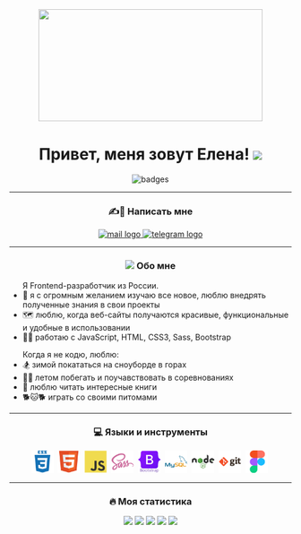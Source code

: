 <div align="center">
  <img height="200" width="400"
    src='https://i.giphy.com/media/v1.Y2lkPTc5MGI3NjExMHp1dmt1eGpzbmx0d2t0OWQwYjR6YmhjY2xuaHVsamY3dWMzbHRvdSZlcD12MV9pbnRlcm5hbF9naWZfYnlfaWQmY3Q9Zw/LMcB8XospGZO8UQq87/giphy.gif' />
</div>


<div id="header" align="center">
  <h1>
    Привет, меня зовут Елена!
    <img src="https://media.giphy.com/media/hvRJCLFzcasrR4ia7z/giphy.gif" width="30px" />
  </h1>
  <!--счетчик посетителей -->
  <img src="https://komarev.com/ghpvc/?username=ElenLen&abbreviated=true&style=plastic&color=brightgreen"
    alt="badges" />
  <br>

  ---
  ### ✍️👩 Написать мне

  <a href="mailto:relax-pl@yandex.ru" target="_blank">
    <img
      src="https://img.shields.io/static/v1?message=Yandex&logo=yandex&label=&color=FF0000&logoColor=white&labelColor=&style=for-the-badge"
      height="25" alt="mail logo" />
  </a>
  <a href="https://t.me/ElenLen" target="_blank">
    <img
      src="https://img.shields.io/static/v1?message=Telegram&logo=telegram&label=&color=1E90FF&logoColor=white&labelColor=&style=for-the-badge"
      height="25" alt="telegram logo" />
  </a>
</div>

---

<div align="center">
  
  ### <img src="https://media.giphy.com/media/WUlplcMpOCEmTGBtBW/giphy.gif" width="30px"> Обо мне
</div>

<div margin-left: 200px;>
  <ul>Я Frontend-разработчик из России.
    <li>🌱 я с огромным желанием изучаю все новое, люблю внедрять полученные знания в свои проекты
    </li>
    <li>🗺️ люблю, когда веб-сайты получаются красивые, функциональные и удобные в использовании
    </li>
    <li>👩‍💻 работаю с JavaScript, HTML, CSS3, Sass, Bootstrap</li>
  </ul>

  <ul>Когда я не кодю, люблю:
    <li>🏂 зимой покататься на сноуборде в горах</li>
    <li>🏃‍♀️ летом побегать и поучавствовать в соревнованиях</li>
    <li>📖 люблю читать интересные книги</li>
    <li>🐕🐱🐕 играть со своими питомами</li>
  </ul>
</div>

---

<div align="center">

  ### 💻 Языки и инструменты

  <div>
     <img src="https://github.com/devicons/devicon/blob/master/icons/css3/css3-plain-wordmark.svg" title="CSS3" alt="CSS"
      width="40" height="40" />&nbsp;
    <img src="https://github.com/devicons/devicon/blob/master/icons/html5/html5-original.svg" title="HTML5" alt="HTML"
      width="40" height="40" />&nbsp;
    <img src="https://github.com/devicons/devicon/blob/master/icons/javascript/javascript-original.svg"
      title="JavaScript" alt="JavaScript" width="40" height="40" />&nbsp;
    <img src="https://github.com/devicons/devicon/blob/master/icons/sass/sass-original.svg" title="sass" **alt="sass"
      width="40" height="40" />&nbsp;
    <img src="https://github.com/devicons/devicon/blob/master/icons/bootstrap/bootstrap-original-wordmark.svg"
      title="bootstrap" **alt="bootstrap" width="40" height="40" />&nbsp;
    <img src="https://github.com/devicons/devicon/blob/master/icons/mysql/mysql-original-wordmark.svg" title="MySQL"
      alt="MySQL" width="40" height="40" />&nbsp;
    <img src="https://github.com/devicons/devicon/blob/master/icons/nodejs/nodejs-original-wordmark.svg" title="NodeJS"
      alt="NodeJS" width="40" height="40" />&nbsp;
    <img src="https://github.com/devicons/devicon/blob/master/icons/git/git-original-wordmark.svg" title="Git"
      **alt="Git" width="40" height="40" />&nbsp;
    <img src="https://github.com/devicons/devicon/blob/master/icons/figma/figma-original.svg" title="Figma"
      **alt="Figma" width="40" height="40" />&nbsp;

  </div>
</div>

---

<div align="center">

  ### 🔥 Моя cтатистика

  <!-- Карточка профиля: -->
  <!-- Статистика языков в коммитах: -->
  <!-- Статистика языков в репозиториях: -->
  <!-- Статистика профиля: -->
  <!-- Данные по коммитам за сутки: -->

  ![](https://github-profile-summary-cards.vercel.app/api/cards/profile-details?username=ElenLen&theme=solarized_dark)
  ![](https://github-profile-summary-cards.vercel.app/api/cards/most-commit-language?username=ElenLen&theme=solarized_dark)
  ![](https://github-profile-summary-cards.vercel.app/api/cards/repos-per-language?username=ElenLen&theme=solarized_dark)
  ![](https://github-profile-summary-cards.vercel.app/api/cards/stats?username=ElenLen&theme=solarized_dark)
  ![](https://github-profile-summary-cards.vercel.app/api/cards/productive-time?username=ElenLen&theme=solarized_dark)

</div>
